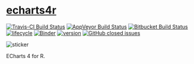 # [echarts4r](http://echarts4r.john-coene.com)

[![Travis-CI Build Status](https://travis-ci.org/JohnCoene/echarts4r.svg?branch=master)](https://travis-ci.org/JohnCoene/echarts4r) [![AppVeyor Build Status](https://ci.appveyor.com/api/projects/status/github/JohnCoene/echarts4r?branch=master&svg=true)](https://ci.appveyor.com/project/JohnCoene/echarts4r) [![Bitbucket Build Status](https://img.shields.io/bitbucket/pipelines/JohnCoene/echarts4r.svg)](https://bitbucket.org/JohnCoene/echarts4r) [![lifecycle](https://img.shields.io/badge/lifecycle-maturing-blue.svg)](https://www.tidyverse.org/lifecycle/#maturing) [![Binder](http://mybinder.org/badge.svg)](https://mybinder.org/v2/gh/JohnCoene/echarts4r/master) [![version](https://img.shields.io/github/tag/JohnCoene/echarts4r.svg)](https://github.com/JohnCoene/echarts4r/releases) [![GitHub closed issues](https://img.shields.io/github/issues-closed/JohnCoene/echarts4r.svg)](https://github.com/JohnCoene/echarts4r/issues)

![sticker](https://raw.githubusercontent.com/JohnCoene/echarts4r/master/docs/logo.png)

ECharts 4 for R.
